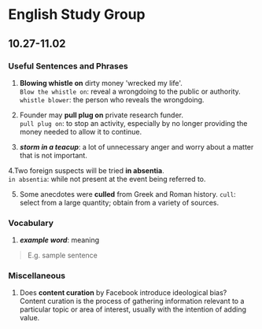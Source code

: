 # English Study Group
## 10.27-11.02

### Useful Sentences and Phrases

1. **Blowing whistle on** dirty money 'wrecked my life'.    
`Blow the whistle on`: reveal a wrongdoing to the public or authority.  
`whistle blower`: the person who reveals the wrongdoing.  

2. Founder may **pull plug on** private research funder.  
`pull plug on`: to stop an activity, especially by no longer providing the money needed to allow it to continue.  

3. ***storm in a teacup***: a lot of unnecessary anger and worry about a matter that is not important.  

4.Two foreign suspects will be tried **in absentia**.  
`in absentia`: while not present at the event being referred to.

5. Some anecdotes were **culled** from Greek and Roman history.
`cull`: select from a large quantity; obtain from a variety of sources.


### Vocabulary

1. ***example word***: meaning

> E.g. sample sentence

### Miscellaneous
1. Does **content curation** by Facebook introduce ideological bias?  
Content curation is the process of gathering information relevant to a particular topic or area of interest, usually with the intention of adding value.  

